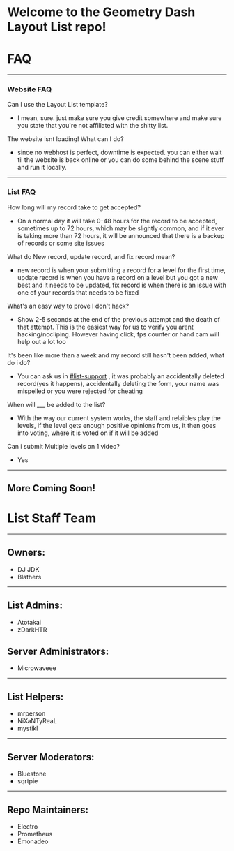 # Welcome to the Geometry Dash Layout List repo!

# FAQ

---

### Website FAQ

Can I use the Layout List template?

- I mean, sure. just make sure you give credit somewhere and make sure you state
  that you're not affiliated with the shitty list.

The website isnt loading! What can I do?

- since no webhost is perfect, downtime is expected. you can either wait til the
  website is back online or you can do some behind the scene stuff and run it
  locally.

---

### List FAQ

How long will my record take to get accepted?

- On a normal day it will take 0-48 hours for the record to be accepted,
  sometimes up to 72 hours, which may be slightly common, and if it ever is
  taking more than 72 hours, it will be announced that there is a backup of
  records or some site issues

What do New record, update record, and fix record mean?

- new record is when your submitting a record for a level for the first time,
  update record is when you have a record on a level but you got a new best and
  it needs to be updated, fix record is when there is an issue with one of your
  records that needs to be fixed

What's an easy way to prove I don't hack?

- Show 2-5 seconds at the end of the previous attempt and the death of that
  attempt. This is the easiest way for us to verify you arent hacking/nocliping.
  However having click, fps counter or hand cam will help out a lot too

It's been like more than a week and my record still hasn't been added, what do i
do?

- You can ask us in
  [#list-support](https://discord.com/channels/713151800932433972/744151240765603951)
  , it was probably an accidentally deleted record(yes it happens), accidentally
  deleting the form, your name was mispelled or you were rejected for cheating

When will \_\_\_ be added to the list?

- With the way our current system works, the staff and relaibles play the
  levels, if the level gets enough positive opinions from us, it then goes into
  voting, where it is voted on if it will be added

Can i submit Multiple levels on 1 video?

- Yes

---

## More Coming Soon!

# List Staff Team

---

## Owners:

- DJ JDK
- Blathers

---

## List Admins:

- Atotakai
- zDarkHTR

## Server Administrators:

- Microwaveee

---

## List Helpers:

- mrperson
- NiXaNTyReaL
- mystikl

---

## Server Moderators:

- Bluestone
- sqrtpie

---

## Repo Maintainers:

- Electro
- Prometheus
- Emonadeo
